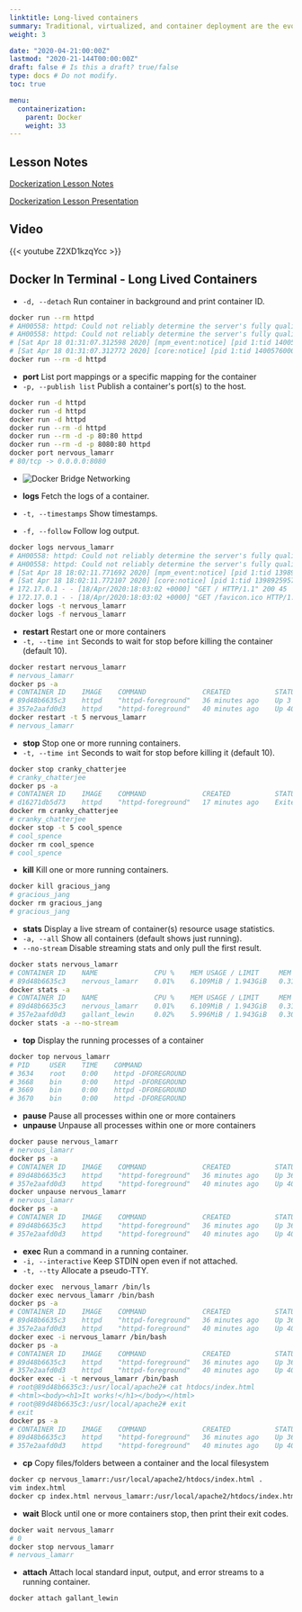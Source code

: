 ```yaml
---
linktitle: Long-lived containers
summary: Traditional, virtualized, and container deployment are the evolution steps toward an agile infrastructure.  
weight: 3

date: "2020-04-21:00:00Z"
lastmod: "2020-21-144T00:00:00Z"
draft: false # Is this a draft? true/false
type: docs # Do not modify.
toc: true

menu:
  containerization:
    parent: Docker
    weight: 33
---
```


## Lesson Notes

[Dockerization Lesson Notes](../02-long-lived-containers_notes.pdf)

[Dockerization Lesson Presentation](../02-long-lived-containers_presentation.pdf)

## Video

{{< youtube Z2XD1kzqYcc >}}

## Docker In Terminal - Long Lived Containers

* `-d, --detach` Run container in background and print container ID.
```bash
docker run --rm httpd
# AH00558: httpd: Could not reliably determine the server's fully qualified domain name, using 172.17.0.2. Set the 'ServerName' directive globally to suppress this message
# AH00558: httpd: Could not reliably determine the server's fully qualified domain name, using 172.17.0.2. Set the 'ServerName' directive globally to suppress this message
# [Sat Apr 18 01:31:07.312598 2020] [mpm_event:notice] [pid 1:tid 140057600050304] AH00489: Apache/2.4.43 (Unix) configured -- resuming normal operations
# [Sat Apr 18 01:31:07.312772 2020] [core:notice] [pid 1:tid 140057600050304] AH00094: Command line: 'httpd -D FOREGROUND'
docker run --rm -d httpd
```

* **port** List port mappings or a specific mapping for the container
* `-p, --publish list` Publish a container's port(s) to the host.
```bash
docker run -d httpd
docker run -d httpd
docker run -d httpd
docker run --rm -d httpd
docker run --rm -d -p 80:80 httpd
docker run --rm -d -p 8080:80 httpd
docker port nervous_lamarr
# 80/tcp -> 0.0.0.0:8080
```

* ![Docker Bridge Networking](../02-bridge-networking.png)

* **logs** Fetch the logs of a container.
* `-t, --timestamps` Show timestamps.
* `-f, --follow` Follow log output.
```bash
docker logs nervous_lamarr
# AH00558: httpd: Could not reliably determine the server's fully qualified domain name, using 172.17.0.6. Set the 'ServerName' directive globally to suppress this message
# AH00558: httpd: Could not reliably determine the server's fully qualified domain name, using 172.17.0.6. Set the 'ServerName' directive globally to suppress this message
# [Sat Apr 18 18:02:11.771692 2020] [mpm_event:notice] [pid 1:tid 139892595709056] AH00489: Apache/2.4.43 (Unix) configured -- resuming normal operations
# [Sat Apr 18 18:02:11.772107 2020] [core:notice] [pid 1:tid 139892595709056] AH00094: Command line: 'httpd -D FOREGROUND'
# 172.17.0.1 - - [18/Apr/2020:18:03:02 +0000] "GET / HTTP/1.1" 200 45
# 172.17.0.1 - - [18/Apr/2020:18:03:02 +0000] "GET /favicon.ico HTTP/1.1" 404 196
docker logs -t nervous_lamarr
docker logs -f nervous_lamarr
```

* **restart**     Restart one or more containers
* `-t, --time int` Seconds to wait for stop before killing the container (default 10).
```bash
docker restart nervous_lamarr
# nervous_lamarr
docker ps -a
# CONTAINER ID    IMAGE    COMMAND              CREATED           STATUS          PORTS                  NAMES
# 89d48b6635c3    httpd    "httpd-foreground"   36 minutes ago    Up 3 seconds    0.0.0.0:8080->80/tcp   nervous_lamarr
# 357e2aafd0d3    httpd    "httpd-foreground"   40 minutes ago    Up 40 minutes   0.0.0.0:80->80/tcp     gallant_lewin
docker restart -t 5 nervous_lamarr
# nervous_lamarr
```

* **stop** Stop one or more running containers.
* `-t, --time int` Seconds to wait for stop before killing it (default 10).
```bash
docker stop cranky_chatterjee
# cranky_chatterjee
docker ps -a
# CONTAINER ID    IMAGE    COMMAND              CREATED           STATUS                      NAMES
# d16271db5d73    httpd    "httpd-foreground"   17 minutes ago    Exited (0) 3 seconds ago    cranky_chatterjee
docker rm cranky_chatterjee
# cranky_chatterjee
docker stop -t 5 cool_spence
# cool_spence
docker rm cool_spence
# cool_spence
```

* **kill** Kill one or more running containers.
```bash
docker kill gracious_jang
# gracious_jang
docker rm gracious_jang
# gracious_jang
```

* **stats** Display a live stream of container(s) resource usage statistics.
* `-a, --all` Show all containers (default shows just running).
* `--no-stream` Disable streaming stats and only pull the first result.
```bash
docker stats nervous_lamarr
# CONTAINER ID    NAME              CPU %    MEM USAGE / LIMIT     MEM %    NET I/O            BLOCK I/O    PIDS
# 89d48b6635c3    nervous_lamarr    0.01%    6.109MiB / 1.943GiB   0.31%    9.29kB / 4.54kB    0B / 0B      82
docker stats -a
# CONTAINER ID    NAME              CPU %    MEM USAGE / LIMIT     MEM %    NET I/O            BLOCK I/O    PIDS
# 89d48b6635c3    nervous_lamarr    0.01%    6.109MiB / 1.943GiB   0.31%    9.29kB / 4.54kB    0B / 0B      82
# 357e2aafd0d3    gallant_lewin     0.02%    5.996MiB / 1.943GiB   0.30%    2.01kB / 558B      0B / 0B      82
docker stats -a --no-stream
```

* **top** Display the running processes of a container
```bash
docker top nervous_lamarr
# PID     USER    TIME    COMMAND
# 3634    root    0:00    httpd -DFOREGROUND
# 3668    bin     0:00    httpd -DFOREGROUND
# 3669    bin     0:00    httpd -DFOREGROUND
# 3670    bin     0:00    httpd -DFOREGROUND
```

* **pause** Pause all processes within one or more containers
* **unpause** Unpause all processes within one or more containers
```bash
docker pause nervous_lamarr
# nervous_lamarr
docker ps -a
# CONTAINER ID    IMAGE    COMMAND              CREATED           STATUS                   PORTS                  NAMES
# 89d48b6635c3    httpd    "httpd-foreground"   36 minutes ago    Up 36 minutes (Paused)   0.0.0.0:8080->80/tcp   nervous_lamarr
# 357e2aafd0d3    httpd    "httpd-foreground"   40 minutes ago    Up 40 minutes            0.0.0.0:80->80/tcp     gallant_lewin
docker unpause nervous_lamarr
# nervous_lamarr
docker ps -a
# CONTAINER ID    IMAGE    COMMAND              CREATED           STATUS          PORTS                  NAMES
# 89d48b6635c3    httpd    "httpd-foreground"   36 minutes ago    Up 36 minutes   0.0.0.0:8080->80/tcp   nervous_lamarr
# 357e2aafd0d3    httpd    "httpd-foreground"   40 minutes ago    Up 40 minutes   0.0.0.0:80->80/tcp     gallant_lewin
```

* **exec** Run a command in a running container.
* `-i, --interactive` Keep STDIN open even if not attached.
* `-t, --tty` Allocate a pseudo-TTY.
```bash
docker exec  nervous_lamarr /bin/ls
docker exec nervous_lamarr /bin/bash
docker ps -a
# CONTAINER ID    IMAGE    COMMAND              CREATED           STATUS          PORTS                  NAMES
# 89d48b6635c3    httpd    "httpd-foreground"   36 minutes ago    Up 36 minutes   0.0.0.0:8080->80/tcp   nervous_lamarr
# 357e2aafd0d3    httpd    "httpd-foreground"   40 minutes ago    Up 40 minutes   0.0.0.0:80->80/tcp     gallant_lewin
docker exec -i nervous_lamarr /bin/bash
docker ps -a
# CONTAINER ID    IMAGE    COMMAND              CREATED           STATUS          PORTS                  NAMES
# 89d48b6635c3    httpd    "httpd-foreground"   36 minutes ago    Up 36 minutes   0.0.0.0:8080->80/tcp   nervous_lamarr
# 357e2aafd0d3    httpd    "httpd-foreground"   40 minutes ago    Up 40 minutes   0.0.0.0:80->80/tcp     gallant_lewin
docker exec -i -t nervous_lamarr /bin/bash
# root@89d48b6635c3:/usr/local/apache2# cat htdocs/index.html
# <html><body><h1>It works!</h1></body></html>
# root@89d48b6635c3:/usr/local/apache2# exit
# exit
docker ps -a
# CONTAINER ID    IMAGE    COMMAND              CREATED           STATUS          PORTS                  NAMES
# 89d48b6635c3    httpd    "httpd-foreground"   36 minutes ago    Up 36 minutes   0.0.0.0:8080->80/tcp   nervous_lamarr
# 357e2aafd0d3    httpd    "httpd-foreground"   40 minutes ago    Up 40 minutes   0.0.0.0:80->80/tcp     gallant_lewin
```

* **cp** Copy files/folders between a container and the local filesystem
```bash
docker cp nervous_lamarr:/usr/local/apache2/htdocs/index.html .
vim index.html
docker cp index.html nervous_lamarr:/usr/local/apache2/htdocs/index.html
```

* **wait** Block until one or more containers stop, then print their exit codes.
```bash
docker wait nervous_lamarr
# 0
docker stop nervous_lamarr
# nervous_lamarr
```

* **attach** Attach local standard input, output, and error streams to a running container.
```bash
docker attach gallant_lewin
```
